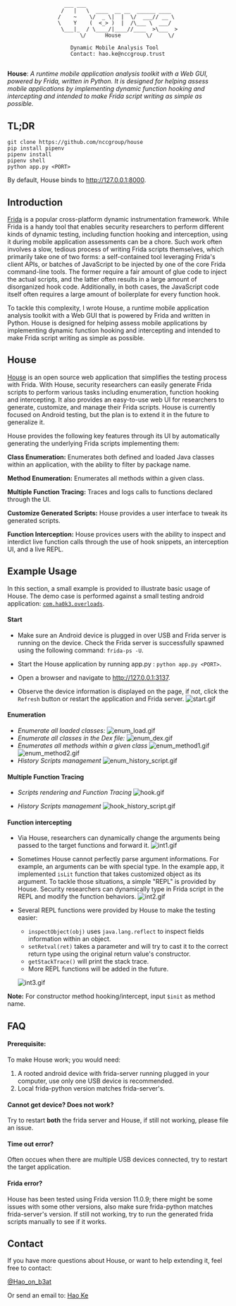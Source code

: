~~~
                  ___ ___
                 /   |   \  ____  __ __  ______ ____
                /    ~    \/  _ \|  |  \/  ___// __ \
                \    Y    (  <_> )  |  /\___ \  ___/
                 \___|_  / \____/|____//____  >\___  >
                       \/      House        \/     \/
                
                    Dynamic Mobile Analysis Tool
                    Contact: hao.ke@nccgroup.trust
~~~

## 
**House**: *A runtime mobile application analysis toolkit with a Web GUI,
powered by Frida, written in Python. It is designed for helping assess mobile
applications by implementing dynamic function hooking and intercepting and
intended to make Frida script writing as simple as possible.*

## TL;DR
~~~
git clone https://github.com/nccgroup/house
pip install pipenv
pipenv install
pipenv shell
python app.py <PORT>
~~~
By default, House binds to http://127.0.0.1:8000.


## Introduction

[Frida](https://frida.re/) is a popular cross-platform dynamic instrumentation
framework. While Frida is a handy tool that enables security researchers to
perform different kinds of dynamic testing, including function hooking and
interception, using it during mobile application assessments can be a chore.
Such work often involves a slow, tedious process of writing Frida scripts
themselves, which primarily take one of two forms: a self-contained tool
leveraging Frida's client APIs, or batches of JavaScript to be injected by one
of the core Frida command-line tools. The former require a fair amount of glue
code to inject the actual scripts, and the latter often results in a large
amount of disorganized hook code. Additionally, in both cases, the JavaScript
code itself often requires a large amount of boilerplate for every function
hook.

To tackle this complexity, I wrote House, a runtime mobile application analysis
toolkit with a Web GUI that is powered by Frida and written in Python. House is
designed for helping assess mobile applications by implementing dynamic function
hooking and intercepting and intended to make Frida script writing as simple as
possible.


## House

[House](https://github.com/nccgroup/house) is an open source web application
that simplifies the testing process with Frida. With House, security
researchers can easily generate Frida scripts to perform various tasks
including enumeration, function hooking and intercepting. It also provides an
easy-to-use web UI for researchers to generate, customize, and manage their
Frida scripts. House is currently focused on Android testing, but the plan
is to extend it in the future to generalize it.

House provides the following key features through its UI by automatically
generating the underlying Frida scripts implementing them:

**Class Enumeration:** Enumerates both defined and loaded Java classes within
an application, with the ability to filter by package name.

**Method Enumeration:** Enumerates all methods within a given class.

**Multiple Function Tracing:** Traces and logs calls to functions declared
through the UI.

**Customize Generated Scripts:** House provides a user interface to tweak
its generated scripts.

**Function Interception:** House provices users with the ability to inspect
and interdict live function calls through the use of hook snippets, an
interception UI, and a live REPL.


## Example Usage

In this section, a small example is provided to illustrate basic usage of
House. The demo case is performed against a small testing android application:
[`com.ha0k3.overloads`](./test_apk/overloads.apk).

#### Start
- Make sure an Android device is plugged in over USB and Frida server is
running on the device. Check the Frida server is successfully spawned using the
following command: `frida-ps -U`.

- Start the House application by running app.py : `python app.py <PORT>`. 

- Open a browser and navigate to <http://127.0.0.1:3137>.

- Observe the device information is displayed on the page, if not, click the
  `Refresh` button or restart the application and Frida server.
  	![start.gif](./gifs/start.gif)

#### Enumeration
- *Enumerate all loaded classes:*
	![enum_load.gif](./gifs/enum_load.gif)
- *Enumerate all classes in the Dex file:*
	![enum_dex.gif](./gifs/enum_dex.gif)
- *Enumerates all methods within a given class*
	![enum_method1.gif](./gifs/enum_method1.gif)
	![enum_method2.gif](./gifs/enum_method2.gif)
- *History Scripts management*
	![enum_history_script.gif](./gifs/enum_history_script.gif)
	
#### Multiple Function Tracing
- *Scripts rendering and Function Tracing*
	![hook.gif](./gifs/hook.gif)
	
- *History Scripts management*
	![hook_history_script.gif](./gifs/hook_history_script.gif)
	
	
#### Function intercepting
- Via House, researchers can dynamically change the arguments being passed to
  the target functions and forward it.
	![int1.gif](./gifs/int1.gif)

- Sometimes House cannot perfectly parse argument informations. For example, an
  arguments can be with special type. In the example app, it implemented
  `isLit` function that takes customized object as its argument. To tackle
  those situations, a simple "REPL" is provided by House. Security researchers
  can dynamically type in Frida script in the REPL and modify the function
  behaviors.
	![int2.gif](./gifs/int2.gif)
	
- Several REPL functions were provided by House to make the testing easier:
	- `inspectObject(obj)` uses `java.lang.reflect` to inspect fields information within an object.
	- `setRetval(ret)` takes a parameter and will try to cast it to the correct return type using the original return value's constructor.
    - `getStackTrace()` will print the stack trace.
	- More REPL functions will be added in the future.

	![int3.gif](./gifs/int3.gif)

**Note:** For constructor method hooking/intercept, input `$init` as method name.

## FAQ 
#### Prerequisite:

To make House work; you would need:

1. A rooted android device with frida-server running plugged in your computer, use only one USB device is recommended.
2. Local frida-python version matches frida-server's.

#### Cannot get device? Does not work?
Try to restart **both** the frida server and House, if still not working, please file an issue.

#### Time out error?
Often occues when there are multiple USB devices connected, try to restart the target application.

#### Frida error?
House has been tested using Frida version 11.0.9; there might be some issues with some other versions, also make sure frida-python matches frida-server's version. If still not working, try to run the generated frida scripts manually to see if it works.


## Contact
If you have more questions about House, or want to help extending it, feel free to contact:

[@Hao_on_b3at](https://twitter.com/Hao_on_b3at)

Or send an email to: [Hao Ke](mailto:hao.ke@nccgroup.trust?Subject=House)



